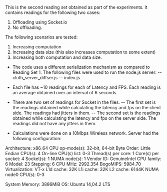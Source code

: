 This is the second reading set obtained as part of the experiments.
It contains readings for the following two cases:

1. Offloading using Socket.io
2. No offloading.

The following scenarios are tested:

1. Increasing computation
2. Increasing data size (this also increases computation to some extent)
3. Increasing both computation and data size.

- The code uses a different serialization mechanism as compared to Reading Set 1.
The following files were used to run the node.js server:
-- cloth_server_diffser.js
-- index.js
- Each file has ~10 readings for each of Latency and FPS. Each reading is an average
obtained over an interval of 6 seconds.
- There are two set of readings for Socket in the files.
-- The first set is the readings obtained while calculating the latency and fps on the 
client side. The readings had jitters in them.
-- The second set is the readings obtained while calculating the latency and fps on the 
server side. The readings did not have any jitters in them.

- Calculations were done on a 10Mbps Wireless network. Server had the following configuration:

Architecture:          x86_64
CPU op-mode(s):        32-bit, 64-bit
Byte Order:            Little Endian
CPU(s):                4
On-line CPU(s) list:   0-3
Thread(s) per core:    1
Core(s) per socket:    4
Socket(s):             1
NUMA node(s):          1
Vendor ID:             GenuineIntel
CPU family:            6
Model:                 23
Stepping:              6
CPU MHz:               2992.354
BogoMIPS:              5984.70
Virtualization:        VT-x
L1d cache:             32K
L1i cache:             32K
L2 cache:              6144K
NUMA node0 CPU(s):     0-3

System Memory:	       3886MiB
OS:    		       Ubuntu 14,04.2 LTS

